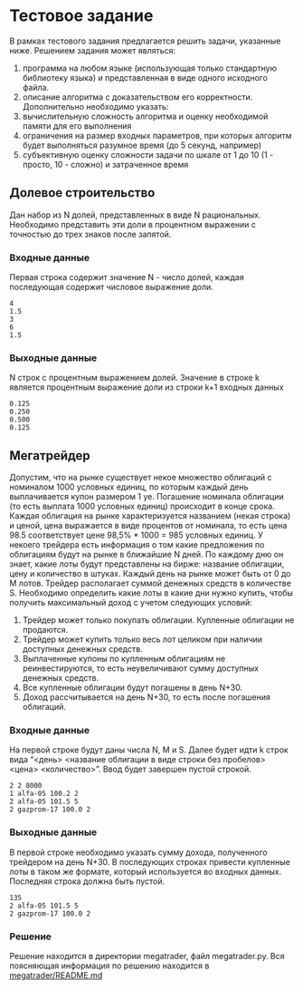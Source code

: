 # Тестовое задание
В рамках тестового задания предлагается решить задачи, указанные ниже. Решением
задания может являться:
1. программа на любом языке (использующая только стандартную библиотеку языка)
и представленная в виде одного исходного файла.
2. описание алгоритма с доказательством его корректности.
Дополнительно необходимо указать:
1. вычислительную сложность алгоритма и оценку необходимой памяти для его
выполнения
2. ограничения на размер входных параметров, при которых алгоритм будет
выполняться разумное время (до 5 секунд, например)
3. субъективную оценку сложности задачи по шкале от 1 до 10 (1 - просто, 10 -
сложно) и затраченное время
## Долевое строительство
Дан набор из N долей, представленных в виде N рациональных. Необходимо
представить эти доли в процентном выражении c точностью до трех знаков после
запятой.
### Входные данные
Первая строка содержит значение N - число долей, каждая последующая содержит
числовое выражение доли.
```
4
1.5
3
6
1.5
```
### Выходные данные
N строк с процентным выражением долей. Значение в строке k является процентным
выражение доли из строки k+1 входных данных
```
0.125
0.250
0.500
0.125
```

## Мегатрейдер
Допустим, что на рынке существует некое множество облигаций с номиналом 1000
условных единиц, по которым каждый день выплачивается купон размером 1 уе.
Погашение номинала облигации (то есть выплата 1000 условных единиц) происходит в
конце срока.
Каждая облигация на рынке характеризуется названием (некая строка) и ценой, цена
выражается в виде процентов от номинала, то есть цена 98.5 соответствует цене
98,5% * 1000 = 985 условных единиц.
У некоего трейдера есть информация о том какие предложения по облигациям будут
на рынке в ближайшие N дней. По каждому дню он знает, какие лоты будут
представлены на бирже: название облигации, цену и количество в штуках. Каждый
день на рынке может быть от 0 до M лотов. Трейдер располагает суммой денежных
средств в количестве S.
Необходимо определить какие лоты в какие дни нужно купить, чтобы получить
максимальный доход с учетом следующих условий:
1. Трейдер может только покупать облигации. Купленные облигации не продаются.
2. Трейдер может купить только весь лот целиком при наличии доступных
денежных средств.
3. Выплаченные купоны по купленным облигациям не реинвестируются, то есть неувеличивают сумму доступных денежных средств.
4. Все купленные облигации будут погашены в день N+30.
5. Доход рассчитывается на день N+30, то есть после погашения облигаций.
### Входные данные
На первой строке будут даны числа N, M и S. Далее будет идти k строк вида “<день>
<название облигации в виде строки без пробелов> <цена> <количество>”. Ввод будет
завершен пустой строкой.
```
2 2 8000
1 alfa-05 100.2 2
2 alfa-05 101.5 5
2 gazprom-17 100.0 2
```
### Выходные данные
В первой строке необходимо указать сумму дохода, полученного трейдером на день
N+30. В последующих строках привести купленные лоты в таком же формате,
который используется во входных данных. Последняя строка должна быть пустой.
```
135
2 alfa-05 101.5 5
2 gazprom-17 100.0 2
```

### Решение
Решение находится в директории megatrader, файл megatrader.py. Вся 
поясняющая информация по решению находится в 
[megatrader/README.md](megatrader/README.md)